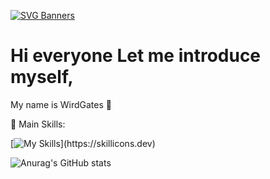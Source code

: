 [![SVG Banners](https://svg-banners.vercel.app/api?type=glitch&text1=Bot-Codes&width=800&height=200)](https://github.com/Akshay090/svg-banners)

# Hi everyone Let me introduce myself, 
My name is WirdGates 👋 

🥇 Main Skills:

[![My Skills](https://skillicons.dev/icons?i=cpp,c,androidstudio,visualstudio,)](https://skillicons.dev)


![Anurag's GitHub stats](https://github-readme-stats.vercel.app/api?username=bot-codes&show_icons=true&theme=radical)

